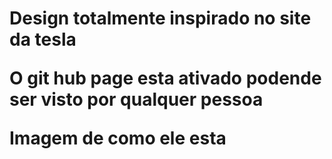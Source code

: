 <h1>Design totalmente inspirado no site da tesla
<p>O git hub page esta ativado podende ser visto por qualquer pessoa
<p>Imagem de como ele esta
